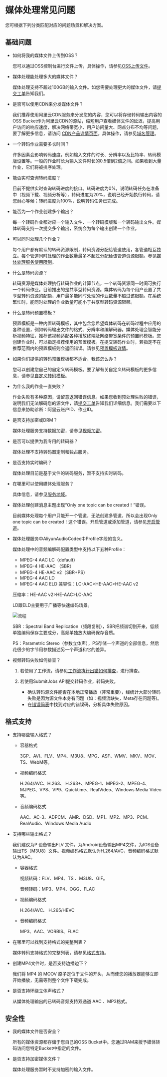 # 媒体处理常见问题

您可根据下列分类匹配对应的问题场景和解决方案。

## 基础问题

-   如何将我的媒体文件上传到OSS？

    您可以通过OSS控制台进行文件上传，具体操作，请参见[OSS上传文件](/cn.zh-CN/控制台指南/媒体管理/上传视频.md)。

-   媒体处理能处理多大的媒体文件？

    媒体处理支持不超过100GB的输入文件。如您需要处理更大的媒体文件，请[提交工单](https://selfservice.console.aliyun.com/ticket/category/mts/recommend/304)告知我们。

-   是否可以使用CDN来分发媒体文件？

    我们推荐使用阿里云CDN服务来分发您的内容，您可以将存储转码输出内容的OSS Bucket作为阿里云CDN的源站，缩短用户查看媒体文件的延迟，提高用户访问的响应速度，解决网络带宽小、用户访问量大、网点分布不均等问题，要了解更多信息，请访问 [CDN产品详情页面](https://www.aliyun.com/product/cdn?spm=5176.8142029.388261.303.5b946d3eIxlHZm)。具体操作，请参见[域名管理](/cn.zh-CN/用户指南/域名管理.md)。

-   一个转码作业需要多长时间？

    许多因素会影响转码速度，例如输入文件的时长、分辨率以及比特率、转码模版设置等。一般的作业时长为输入文件时长的0.5倍到2倍之间。如果收到大量作业，它们将被排序处理。

-   能否实时查询转码进度？

    目前不提供实时查询转码进度的接口。转码进度为0%，说明转码任务在准备中（视频下载、视频分析等），转码进度为20%，说明已经开始执行转码，请您耐心等候；转码进度为100%，说明转码任务已完成。

-   能否为一个作业创建多个输出？

    每一个转码作业都对应一个输入文件、一个转码模版和一个转码输出文件。媒体转码支持一次提交多个输出，系统会为每个输出创建一个作业。

-   可以同时处理几个作业？

    每个用户都有默认的转码资源限制，转码资源分配给管道使用，各管道相互独立。每个管道同时处理的作业数量最多不超过分配给该管道资源限额。参见[媒体处理服务使用限制]()。

-   什么是转码资源？

    转码资源是媒体处理执行转码作业的计算节点，一个转码资源同一时间可执行一个转码作业。目前推出的是共享型转码资源。媒体转码为每个用户设置了共享型转码资源的配额，用户最多能同时处理的作业数量不超过该限额。在系统繁忙时，能同时处理的作业数量可能小于共享型转码资源限额。

-   什么是转码预置模板？

    预置模板是一种内置转码模板，其中包含您希望媒体转码在转码过程中应用的各种设置，例如转码输出文件的格式、分辨率和编解码器。媒体处理会智能分析视频特征，推荐该视频适配各种播放终端及网络带宽条件的预置码模板。您创建作业时，可以指定推荐使用的预置模板。在提交转码作业时，若指定不在推荐范围内的预置模板则会返回错误。请参见[预置模板详情]()。

-   如果你们提供的转码预置模板都不适合，我该怎么办？

    您可以创建您自己的自定义转码模板。要了解有关自定义转码模板的更多信息，请参见[自定义转码模板]()。

-   为什么我的作业一直失败？

    作业失败有多种原因，请留意返回错误信息。如果您收到预处理失败的错误，说明我们无法解码您的源文件，请[提交工单](https://selfservice.console.aliyun.com/ticket/category/mts/recommend/304)告知我们详细信息。我们需要以下信息来协助诊断：阿里云账户ID、作业ID。

-   是否支持加密或DRM？

    媒体处理服务支持数据加密，请参见[视频加密](/cn.zh-CN/用户指南/视频加密.md)。

-   是否可以提供为我专用的转码器？

    媒体处理不支持转码器定制和独占服务。

-   是否支持实时编码？

    媒体处理目前是基于文件的转码服务，暂不支持实时转码。

-   在哪里可以使用媒体处理服务？

    具体信息，请参见[服务地域]()。

-   媒体处理创建消息主题出现“Only one topic can be created！”错误。

    目前媒体处理每个用户只能开一个管道，无法创建多管道，所以会出现Only one topic can be created！这个错误。开启管道或添加管道，请参见[开启管道](/cn.zh-CN/控制台指南/全局设置/管道/开启管道.md)。

-   媒体处理服务中AliyunAudioCodec中Profile字段的含义。

    媒体处理中的音频编解码配置类型中支持以下五种Profile：

    -   MPEG-4 AAC LC（default）
    -   MPEG-4 HE-AAC （SBR）
    -   MPEG-4 HE-AAC v2（SBR+PS）
    -   MPEG-4 AAC LD
    -   MPEG-4 AAC ELD
    兼容性：LC-AAC\>HE-AAC\>HE-AAC v2

    压缩率：HE-AAC v2\>HE-AAC\>LC-AAC

    LD跟ELD主要用于广播等快速编码场景。

    ![流程](https://static-aliyun-doc.oss-accelerate.aliyuncs.com/assets/img/zh-CN/2693838161/p263274.png)

    SBR：Spectral Band Replication（频段复制），SBR把频谱切割开来，低频单独编码保存主要成分，高频单独放大编码保存音质。

    PS：Parametric Stereo（参数立体声），PS存储一个声道的全部信息，然后花很少的字节用参数描述另一个声道和它的差异。

-   视频转码失败如何排查？
    1.  若使用了工作流，请参见[工作流执行出错如何排查](/cn.zh-CN/常见问题/点播场景常见问题/工作流执行出错如何排查.md)，进行排查。

    2.  若使用SubmitJobs API提交转码作业，转码失败。
        -   确认转码源文件能否在本地正常播放（非常重要），经统计大部分转码失败是因为源文件本身有问题（如：视频流缺失，Meta存在问题等\)。
        -   在[错误码表](/cn.zh-CN/API参考/转码接口/提交转码作业.md)中找到对应的错误码，分析具体失败原因。

## 格式支持

-   支持哪些输入格式？
    -   容器格式

        3GP、AVI、FLV、MP4、M3U8、MPG、ASF、WMV、MKV、MOV、TS、WebM等。

    -   视频编码格式

        H.264/AVC、H.263、 H.263+、MPEG-1、MPEG-2、MPEG-4、MJPEG、VP8、VP9、Quicktime、RealVideo、Windows Media Video等。

    -   音频编码格式

        AAC、AC-3、ADPCM、AMR、DSD、MP1、MP2、MP3、PCM、RealAudio、Windows Media Audio

-   支持哪些输出格式？

    我们建议为P 设备输出FLV 文件，为Android设备输出MP4文件，为IOS设备输出TS（M3U8）文件。视频编码格式默认为H.264/AVC，音频编码格式默认为AAC。

    -   容器格式

        视频转码：FLV、MP4、TS 、M3U8、GIF。

        音频转码：MP3、MP4、OGG、FLAC

    -   视频编码格式

        H.264/AVC、 H.265/HEVC

    -   音频编码格式

        MP3、AAC、VORBIS、FLAC

-   在哪里可以找到支持格式的完整列表？

    媒体转码支持格式的完整列表，请参见[格式支持]()。

-   创建MP4文件时，是否支持边播边下？

    我们将 MP4 的 MOOV 原子定位于文件的开头，从而使您的播放器能够立即开始播放，无需等到整个文件下载完成。

-   是否支持环绕立体声格式？

    从媒体处理输出的已转码音频支持双通道 AAC 、MP3格式。


## 安全性

-   我的媒体文件是否安全？

    所有的媒体资源都存储于您自己的OSS Bucket中。您通过RAM来授予媒体转码访问您特定Bucket中指定的文件。

-   是否支持加密媒体文件？

    媒体处理服务暂时不支持加密的输入文件。


